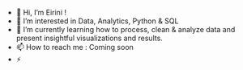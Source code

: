 - 👋 Hi, I’m Eirini !
- 👀 I’m interested in Data, Analytics, Python & SQL
- 🌱 I’m currently learning how to process, clean & analyze data and present insightful visualizations and results.
- 📫 How to reach me : Coming soon
- ⚡ 


